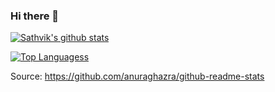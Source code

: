 ### Hi there 👋

<!--
**Sathvik777/Sathvik777** is a ✨ _special_ ✨ repository because its `README.md` (this file) appears on your GitHub profile.

Here are some ideas to get you started:

- 🔭 I’m currently working on ...
- 🌱 I’m currently learning ...
- 👯 I’m looking to collaborate on ...
- 🤔 I’m looking for help with ...
- 💬 Ask me about ...
- 📫 How to reach me: ...
- 😄 Pronouns: ...
- ⚡ Fun fact: ...
-->

[![Sathvik's github stats](https://github-readme-stats.vercel.app/api?username=Sathvik777&theme=tokyonight&show_icons=true)](https://github.com/anuraghazra/github-readme-stats)

[![Top Languagess](https://github-readme-stats.vercel.app/api/top-langs/?username=Sathvik777&layout=compact&theme=tokyonight)](https://github.com/anuraghazra/github-readme-stats)


Source: https://github.com/anuraghazra/github-readme-stats
